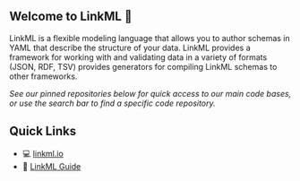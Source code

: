 ## Welcome to LinkML 👋

LinkML is a flexible modeling language that allows you to author schemas in YAML that describe the structure of your data. LinkML provides a framework for working with and validating data in a variety of formats (JSON, RDF, TSV) provides generators for compiling LinkML schemas to other frameworks.

*See our pinned repositories below for quick access to our main code bases, or use the search bar to find a specific code repository.*


## Quick Links
- :computer: [linkml.io](https://linkml.io/)
- :book: [LinkML Guide](https://linkml.io/linkml/)
